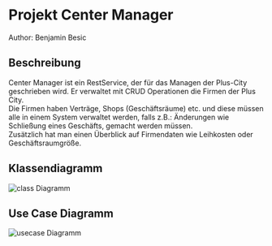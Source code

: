 # Projekt Center Manager
Author: Benjamin Besic

## Beschreibung
Center Manager ist ein RestService, der für das Managen der Plus-City
geschrieben wird. 
Er verwaltet mit CRUD Operationen die Firmen der Plus City.  
Die Firmen haben Verträge, Shops (Geschäftsräume) etc. und diese müssen alle in einem
System verwaltet werden, falls z.B.: Änderungen wie Schließung eines Geschäfts, gemacht werden müssen.  
Zusätzlich hat man einen Überblick auf Firmendaten wie Leihkosten oder Geschäftsraumgröße.

## Klassendiagramm
![class Diagramm](images/cld.png)

## Use Case Diagramm
![usecase Diagramm](images/uc.png)
